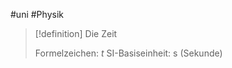 #uni #Physik

> [!definition] Die Zeit
> 
> Formelzeichen: $t$
> SI-Basiseinheit: $\mathrm{s}$ (Sekunde)
